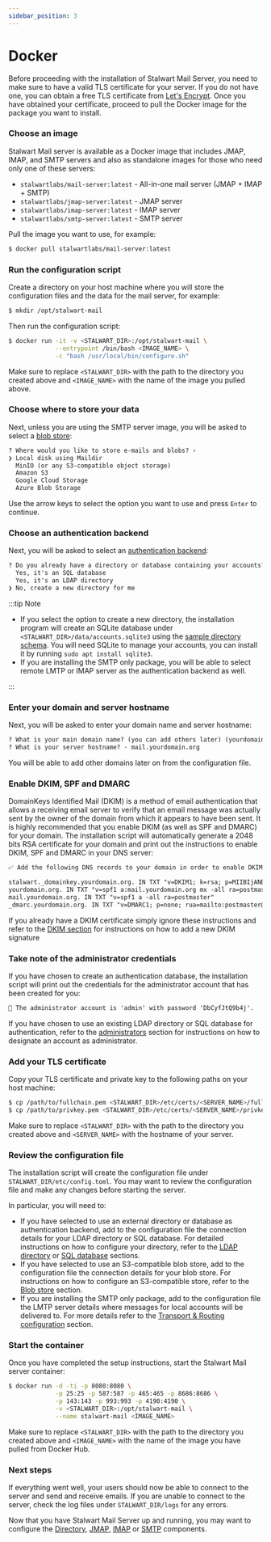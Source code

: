 ```yaml
---
sidebar_position: 3
---
```


# Docker

Before proceeding with the installation of Stalwart Mail Server, you need to make sure to have a valid TLS certificate for your server. 
If you do not have one, you can obtain a free TLS certificate from [Let's Encrypt](https://letsencrypt.org/).
Once you have obtained your certificate, proceed to pull the Docker image for the package you want to install.

### Choose an image

Stalwart Mail server is available as a Docker image that includes JMAP, IMAP, and SMTP servers and also as standalone images for those who need only one of these servers:

- `stalwartlabs/mail-server:latest` - All-in-one mail server (JMAP + IMAP + SMTP)
- `stalwartlabs/jmap-server:latest` - JMAP server
- `stalwartlabs/imap-server:latest` - IMAP server
- `stalwartlabs/smtp-server:latest` - SMTP server

Pull the image you want to use, for example:

```bash
$ docker pull stalwartlabs/mail-server:latest
```

### Run the configuration script

Create a directory on your host machine where you will store the configuration files and the data for the mail server, for example:

```bash
$ mkdir /opt/stalwart-mail
```

Then run the configuration script:

```bash
$ docker run -it -v <STALWART_DIR>:/opt/stalwart-mail \
             --entrypoint /bin/bash <IMAGE_NAME> \
             -c "bash /usr/local/bin/configure.sh" 
```

Make sure to replace `<STALWART_DIR>` with the path to the directory you created above and `<IMAGE_NAME>` with the name of the image you pulled above.

### Choose where to store your data

Next, unless you are using the SMTP server image, you will be asked to select a [blob store](/docs/get-started#supported-blob-stores):

```txt
? Where would you like to store e-mails and blobs? ›
❯ Local disk using Maildir
  MinIO (or any S3-compatible object storage)
  Amazon S3
  Google Cloud Storage
  Azure Blob Storage
```

Use the arrow keys to select the option you want to use and press `Enter` to continue.

### Choose an authentication backend

Next, you will be asked to select an [authentication backend](/docs/get-started#supported-authentication-backends):

```txt
? Do you already have a directory or database containing your accounts? ›
  Yes, it's an SQL database
  Yes, it's an LDAP directory
❯ No, create a new directory for me
```

:::tip Note

- If you select the option to create a new directory, the installation program will create an SQLite database under `<STALWART_DIR>/data/accounts.sqlite3` using the [sample directory schema](/docs/directory/types/sql#sample-directory-schema). You will need SQLite to manage your accounts, you can install it by running `sudo apt install sqlite3`.
- If you are installing the SMTP only package, you will be able to select remote LMTP or IMAP server as the authentication backend as well.

:::

### Enter your domain and server hostname

Next, you will be asked to enter your domain name and server hostname:

```txt
? What is your main domain name? (you can add others later) (yourdomain.org) ›
? What is your server hostname? · mail.yourdomain.org
```

You will be able to add other domains later on from the configuration file.

### Enable DKIM, SPF and DMARC

DomainKeys Identified Mail (DKIM) is a method of email authentication that allows a receiving email server to verify that an email message was actually sent by the owner of the domain from which it appears to have been sent. It is highly recommended that you enable DKIM (as well as SPF and DMARC) for your domain. The installation script will automatically generate a 2048 bits RSA certificate for your domain and print out the instructions to enable DKIM, SPF and DMARC in your DNS server:

```txt
✅ Add the following DNS records to your domain in order to enable DKIM, SPF and DMARC:

stalwart._domainkey.yourdomain.org. IN TXT "v=DKIM1; k=rsa; p=MIIBIjANBgkqhkiG9w0BAQEFAAOCAQ8AMIIBCgKCAQEA0esfx6olNOH0d+AO8lcOST2H/sbJ04OCDOAq0oFmGXISj8HB8DUWzqUIIfWV7GzXZq/y/4dQHcxRXN3lNGSCSG8r7H+S57nqFEjvpFeGhYdqFaXXuD6StUgHgR/Oh1P6nO4NmCvO2jgQaRvZALw7PTkf4X9wnLR+Q9I1L8fu5BuclpuoE8cBJzT+oWwvHWDbIBn4DRVNCi1sa1YWhevKgw6OCsmGIUDbAKApX4fA3O80WjF0jF0CpijAI6jibmO5Ajs6zJDlzaumnprfyz4XHIqVTBL3P2z5xA7skQjK1L8vB2ZGYWrXHiwpR5ZQ5nM8AWM5lyp2zwVxhpxFRokxkQIDAQAB"
yourdomain.org. IN TXT "v=spf1 a:mail.yourdomain.org mx -all ra=postmaster"
mail.yourdomain.org. IN TXT "v=spf1 a -all ra=postmaster"
_dmarc.yourdomain.org. IN TXT "v=DMARC1; p=none; rua=mailto:postmaster@yourdomain.org; ruf=mailto:postmaster@yourdomain.org"
```

If you already have a DKIM certificate simply ignore these instructions and refer to the [DKIM section](/docs/smtp/TODO) for instructions on how to add a new DKIM signature

### Take note of the administrator credentials

If you have chosen to create an authentication database, the installation script will print out the credentials for the administrator account that has been created for you:

```txt
🔑 The administrator account is 'admin' with password 'DbCyfJtQ9b4j'.
```

If you have chosen to use an existing LDAP directory or SQL database for authentication, refer to the [administrators](/docs/directory/users#administrators) section for instructions on how to designate an account as administrator.

### Add your TLS certificate

Copy your TLS certificate and private key to the following paths on your host machine:

```bash
$ cp /path/to/fullchain.pem <STALWART_DIR>/etc/certs/<SERVER_NAME>/fullchain.pem
$ cp /path/to/privkey.pem <STALWART_DIR>/etc/certs/<SERVER_NAME>/privkey.pem
```

Make sure to replace `<STALWART_DIR>` with the path to the directory you created above and `<SERVER_NAME>` with the hostname of your server.

### Review the configuration file

The installation script will create the configuration file under `STALWART_DIR/etc/config.toml`. You may want to review the configuration file and make any changes before starting the server.

In particular, you will need to:

- If you have selected to use an external directory or database as authentication backend, add to the configuration file the connection details for your LDAP directory or SQL database. For detailed instructions on how to configure your directory, refer to the [LDAP directory](/docs/TODO) or [SQL database](/docs/TODO) sections.
- If you have selected to use an S3-compatible blob store, add to the configuration file the connection details for your blob store. For instructions on how to configure an S3-compatible store, refer to the [Blob store](/docs/TODO) section.
- If you are installing the SMTP only package, add to the configuration file the LMTP server details where messages for local accounts will be delivered to. For more details refer to the [Transport & Routing configuration](/docs/TODO) section.

### Start the container

Once you have completed the setup instructions, start the Stalwart Mail server container:

```bash
$ docker run -d -ti -p 8080:8080 \
             -p 25:25 -p 587:587 -p 465:465 -p 8686:8686 \
             -p 143:143 -p 993:993 -p 4190:4190 \
             -v <STALWART_DIR>:/opt/stalwart-mail \
             --name stalwart-mail <IMAGE_NAME>
```

Make sure to replace `<STALWART_DIR>` with the path to the directory you created above and `<IMAGE_NAME>` with the name of the image you have pulled from Docker Hub.

### Next steps

If everything went well, your users should now be able to connect to the server and send and receive emails. If you are unable to connect to the server, check the log files under `STALWART_DIR/logs` for any errors.

Now that you have Stalwart Mail Server up and running, you may want to configure the [Directory](/docs/directory/overview), [JMAP](/docs/TODO), [IMAP](/docs/TODO) or [SMTP](/docs/TODO) components.
